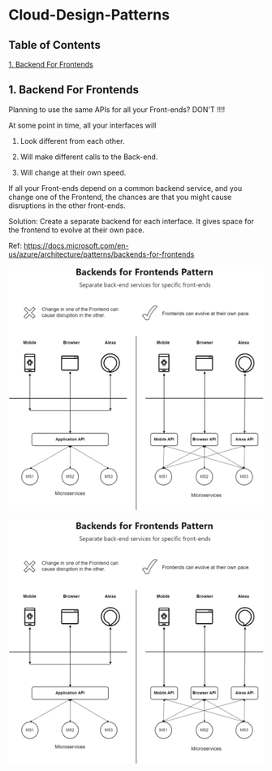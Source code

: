 # Cloud-Design-Patterns

## Table of Contents

[1. Backend For Frontends](#1-Backend-For-Frontends)


## 1. Backend For Frontends

Planning to use the same APIs for all your Front-ends? DON'T !!!!

At some point in time, all your interfaces will

1. Look different from each other.

2. Will make different calls to the Back-end.

3. Will change at their own speed.


If all your Front-ends depend on a common backend service, and you change one of the Frontend, the chances are that you might cause disruptions in the other front-ends.

Solution: Create a separate backend for each interface. It gives space for the frontend to evolve at their own pace.


Ref: https://docs.microsoft.com/en-us/azure/architecture/patterns/backends-for-frontends

<img src="/BackendForFrontEnd/CloudDesignPatterns-BFF.png" width="900">


![](/BackendForFrontEnd/CloudDesignPatterns-BFF.png)
